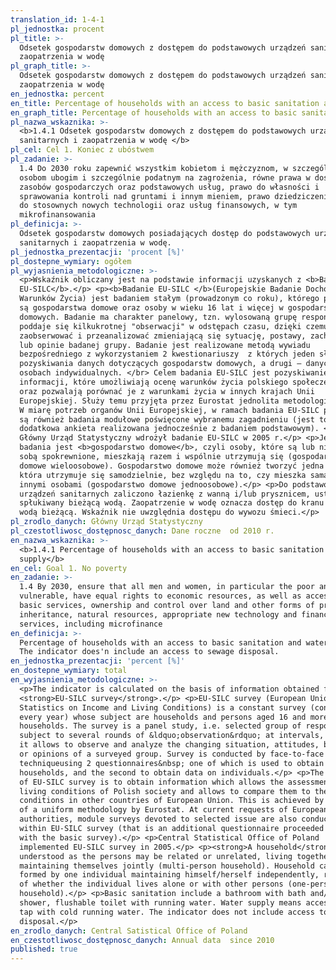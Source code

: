 ```yaml
---
translation_id: 1-4-1
pl_jednostka: procent
pl_title: >-
  Odsetek gospodarstw domowych z dostępem do podstawowych urządzeń sanitarnych i
  zaopatrzenia w wodę
pl_graph_title: >-
  Odsetek gospodarstw domowych z dostępem do podstawowych urządzeń sanitarnych i
  zaopatrzenia w wodę
en_jednostka: percent
en_title: Percentage of households with an access to basic sanitation and water supply
en_graph_title: Percentage of households with an access to basic sanitation and water supply
pl_nazwa_wskaznika: >-
  <b>1.4.1 Odsetek gospodarstw domowych z dostępem do podstawowych urządzeń
  sanitarnych i zaopatrzenia w wodę </b>
pl_cel: Cel 1. Koniec z ubóstwem
pl_zadanie: >-
  1.4 Do 2030 roku zapewnić wszystkim kobietom i mężczyznom, w szczególności
  osobom ubogim i szczególnie podatnym na zagrożenia, równe prawa w dostępie do
  zasobów gospodarczych oraz podstawowych usług, prawo do własności i
  sprawowania kontroli nad gruntami i innym mieniem, prawo dziedziczenia, dostęp
  do stosownych nowych technologii oraz usług finansowych, w tym
  mikrofinansowania
pl_definicja: >-
  Odsetek gospodarstw domowych posiadających dostęp do podstawowych urządzeń
  sanitarnych i zaopatrzenia w wodę.
pl_jednostka_prezentacji: 'procent [%]'
pl_dostepne_wymiary: ogółem
pl_wyjasnienia_metodologiczne: >-
  <p>Wskaźnik obliczany jest na podstawie informacji uzyskanych z <b>Badania
  EU-SILC</b>.</p> <p><b>Badanie EU-SILC </b>(Europejskie Badanie Dochodów i
  Warunków Życia) jest badaniem stałym (prowadzonym co roku), którego podmiotem
  są gospodarstwa domowe oraz osoby w wieku 16 lat i więcej w gospodarstwach
  domowych. Badanie ma charakter panelowy, tzn. wylosowaną grupę respondentów
  poddaje się kilkukrotnej "obserwacji" w odstępach czasu, dzięki czemu można
  zaobserwować i przeanalizować zmieniającą się sytuację, postawy, zachowania
  lub opinie badanej grupy. Badanie jest realizowane metodą wywiadu
  bezpośredniego z wykorzystaniem 2 kwestionariuszy  z których jeden służy do
  pozyskiwania danych dotyczących gospodarstw domowych, a drugi – danych o
  osobach indywidualnych. </br> Celem badania EU-SILC jest pozyskiwanie
  informacji, które umożliwiają ocenę warunków życia polskiego społeczeństwa
  oraz pozwalają porównać je z warunkami życia w innych krajach Unii
  Europejskiej. Służy temu przyjęta przez Eurostat jednolita metodologia. </br>
  W miarę potrzeb organów Unii Europejskiej, w ramach badania EU-SILC prowadzone
  są również badania modułowe poświęcone wybranemu zagadnieniu (jest to
  dodatkowa ankieta realizowana jednocześnie z badaniem podstawowym). </br>
  Główny Urząd Statystyczny wdrożył badanie EU-SILC w 2005 r.</p> <p>Jednostką
  badania jest <b>gospodarstwo domowe</b>, czyli osoby, które są lub nie są ze
  sobą spokrewnione, mieszkają razem i wspólnie utrzymują się (gospodarstwo
  domowe wieloosobowe). Gospodarstwo domowe może również tworzyć jedna osoba,
  która utrzymuje się samodzielnie, bez względu na to, czy mieszka sama, czy z
  innymi osobami (gospodarstwo domowe jednoosobowe).</p> <p>Do podstawowych
  urządzeń sanitarnych zaliczono łazienkę z wanną i/lub prysznicem, ustęp
  spłukiwany bieżącą wodą. Zaopatrzenie w wodę oznacza dostęp do kranu z zimną
  wodą bieżącą. Wskaźnik nie uwzględnia dostępu do wywozu śmieci.</p>
pl_zrodlo_danych: Główny Urząd Statystyczny
pl_czestotliwosc_dostępnosc_danych: Dane roczne  od 2010 r.
en_nazwa_wskaznika: >-
  <b>1.4.1 Percentage of households with an access to basic sanitation and water
  supply</b>
en_cel: Goal 1. No poverty
en_zadanie: >-
  1.4 By 2030, ensure that all men and women, in particular the poor and the
  vulnerable, have equal rights to economic resources, as well as access to
  basic services, ownership and control over land and other forms of property,
  inheritance, natural resources, appropriate new technology and financial
  services, including microfinance
en_definicja: >-
  Percentage of households with an access to basic sanitation and water supply.
  The indicator does'n include an access to sewage disposal.
en_jednostka_prezentacji: 'percent [%]'
en_dostepne_wymiary: total
en_wyjasnienia_metodologiczne: >-
  <p>The indicator is calculated on the basis of information obtained from the
  <strong>EU-SILC survey</strong>.</p> <p>EU-SILC survey (European Union
  Statistics on Income and Living Conditions) is a constant survey (conducted
  every year) whose subject are households and persons aged 16 and more in
  households. The survey is a panel study, i.e. selected group of respondents is
  subject to several rounds of &ldquo;observation&rdquo; at intervals, so that
  it allows to observe and analyze the changing situation, attitudes, behaviour
  or opinions of a surveyed group. Survey is conducted by face-to-face interview
  techniqueusing 2 questionnaires&nbsp; one of which is used to obtain data on
  households, and the second to obtain data on individuals.</p> <p>The purpose
  of EU-SILC survey is to obtain information which allows the assessment of
  living conditions of Polish society and allows to compare them to the living
  conditions in other countries of European Union. This is achieved by adoption
  of a uniform methodology by Eurostat. At current requests of European Union
  authorities, module surveys devoted to selected issue are also conducted
  within EU-SILC survey (that is an additional questionnaire proceeded together
  with the basic survey).</p> <p>Central Statistical Office of Poland
  implemented EU-SILC survey in 2005.</p> <p><strong>A household</strong> is
  understood as the persons may be related or unrelated, living together and
  maintaining themselves jointly (multi-person household). Household can also be
  formed by one individual maintaining himself/herself independently, regardless
  of whether the individual lives alone or with other persons (one-person
  household).</p> <p>Basic sanitation include a bathroom with bath and/or
  shower, flushable toilet with running water. Water supply means access to the
  tap with cold running water. The indicator does not include access to garbage
  disposal.</p>
en_zrodlo_danych: Central Satistical Office of Poland
en_czestotliwosc_dostępnosc_danych: Annual data  since 2010
published: true
---
```

